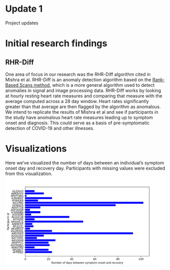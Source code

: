 # Update 1
Project updates

# Initial research findings
## RHR-Diff
One area of focus in our research was the RHR-Diff algorithm cited in Mishra et al. RHR-Diff is an anomaly detection algorithm based on the [Rank-Based Scans method](https://www.tandfonline.com/doi/abs/10.1080/01621459.2017.1286240?journalCode=uasa20), which is a more general algorithm used to detect anomalies in signal and image processing data. RHR-Diff works by looking at hourly resting heart rate measures and comparing that measure with the average computed across a 28 day window. Heart rates significantly greater than that average are then flagged by the algorithm as anomalous. We intend to replicate the results of Mishra et al and see if participants in the study have anomalous heart rate measures leading up to symptom onset and diagnosis. This could serve as a basis of pre-symptomatic detection of COVID-19 and other illnesses.

# Visualizations
Here we’ve visualized the number of days between an individual’s symptom onset day and recovery day. Participants with missing values were excluded from this visualization.
<img src="symptom_date_aligned.png" alt="symptom duration visualization">

